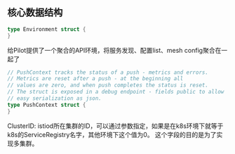 

## 核心数据结构

```go
type Environment struct {
}
```

给Pilot提供了一个聚合的API环境，将服务发现、配置list、mesh config聚合在一起了

```go
// PushContext tracks the status of a push - metrics and errors.
// Metrics are reset after a push - at the beginning all
// values are zero, and when push completes the status is reset.
// The struct is exposed in a debug endpoint - fields public to allow
// easy serialization as json.
type PushContext struct {
}
```

ClusterID: istiod所在集群的ID，可以通过参数指定，如果是在k8s环境下就等于k8s的ServiceRegistry名字，其他环境下这个值为0。
这个字段的目的是为了实现多集群。